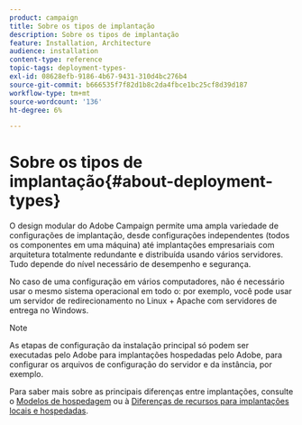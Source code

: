 ```yaml
---
product: campaign
title: Sobre os tipos de implantação
description: Sobre os tipos de implantação
feature: Installation, Architecture
audience: installation
content-type: reference
topic-tags: deployment-types-
exl-id: 08628efb-9186-4b67-9431-310d4bc276b4
source-git-commit: b666535f7f82d1b8c2da4fbce1bc25cf8d39d187
workflow-type: tm+mt
source-wordcount: '136'
ht-degree: 6%

---
```


# Sobre os tipos de implantação{#about-deployment-types}



O design modular do Adobe Campaign permite uma ampla variedade de configurações de implantação, desde configurações independentes (todos os componentes em uma máquina) até implantações empresariais com arquitetura totalmente redundante e distribuída usando vários servidores. Tudo depende do nível necessário de desempenho e segurança.

No caso de uma configuração em vários computadores, não é necessário usar o mesmo sistema operacional em todo o: por exemplo, você pode usar um servidor de redirecionamento no Linux + Apache com servidores de entrega no Windows.

>[!NOTE]
>
>As etapas de configuração da instalação principal só podem ser executadas pelo Adobe para implantações hospedadas pelo Adobe, para configurar os arquivos de configuração do servidor e da instância, por exemplo.
>
>Para saber mais sobre as principais diferenças entre implantações, consulte o [Modelos de hospedagem](../../installation/using/hosting-models.md) ou à [Diferenças de recursos para implantações locais e hospedadas](../../installation/using/capability-matrix.md).
